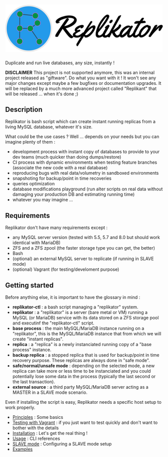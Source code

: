 # ![logo](docs/assets/logo_full.png)

Duplicate and run live databases, any size, instantly !

**DISCLAIMER**
This project is not supported anymore, this was an internal project released as "giftware".
Do what you want with it !
It won't see any major changes except maybe a few bugfixes or documentation upgrades.
It will be replaced by a much more advanced project called "Replikant" that will be released ... when it's done ;)

## Description

Replikator is bash script which can create instant running replicas from a living MySQL database, whatever it's size.

What could be the use cases ?
Well ... depends on your needs but you can imagine plenty of them :
- development process with instant copy of databases to provide to your dev teams (much quicker than doing dumps/restore)
- CI process with dynamic environments when testing feature branches (associate the new code with a real database)
- reproducing bugs with real data/volumetry in sandboxed environments
- snapshoting for backup/point in time recoveries
- queries optimization
- database modifications playground (run alter scripts on real data without damaging your production DB and estimating running time)
- whatever you may imagine ... 

## Requirements

Replikator don't have many requirements except :
- any MySQL server version (tested with 5.5, 5.7 and 8.0 but should work identical with MariaDB)
- ZFS and a ZFS zpool (the faster storage type you can get, the better)
- Bash
- (optional) an external MySQL server to replicate (if running in SLAVE mode)
- (optional) Vagrant (for testing/develoment purpose)


## Getting started

Before anything else, it is important to have the glossary in mind :
- **replikator-ctl** : a bash script managing a "replikator" system.
- **replikator** : a "replikator" is a server (bare metal or VM) running a MySQL (or MariaDB) service with its data stored on a ZFS storage pool and executinf the "replikator-ctl" script.
- **base process** : the main MySQL/MariaDB instance running on a "replikator", this is the MySQL/MariaDB instance that from which we will create "instant replicas".
- **replica** : a "replica" is a newly instanciated running copy of a "base process" instance.
- **backup replica** : a stopped replica that is used for backup/point in time recovery purpose. These replicas are always done in "safe mode".
- **safe/normal/unsafe mode** : depending on the selected mode, a new replica can take more or less time to be instanciated and you could potentially lose some data in the process (typically the last second or the last transaction).
- **external source** : a third party MySQL/MariaDB server acting as a MASTER in a SLAVE mode scenario.

Even if installing the script is easy, Replikator needs a specific host setup to work properly.

- [Principles](docs/principles.md) : Some basics
- [Testing with Vagrant](docs/vagrant.md) : if you just want to test quickly and don't want to bother with the details
- [Installation](docs/installation.md) : Let's get the real thing !
- [Usage](docs/usage.md) : CLI references
- [SLAVE mode](docs/slave_mode.md) : Configuring a SLAVE mode setup
- [Examples](docs/examples.md) 
